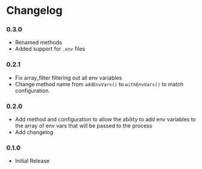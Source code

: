 # Changelog

### 0.3.0

- Renamed methods
- Added support for `.env` files

### 0.2.1

- Fix array_filter filtering out all env variables
- Change method name from `addEnvVars()` to `withEnvVars()` to match configuration. 

### 0.2.0

- Add method and configuration to allow the ability to add env variables to the array of env vars that will be passed to the process
- Add changelog

### 0.1.0 

- Initial Release